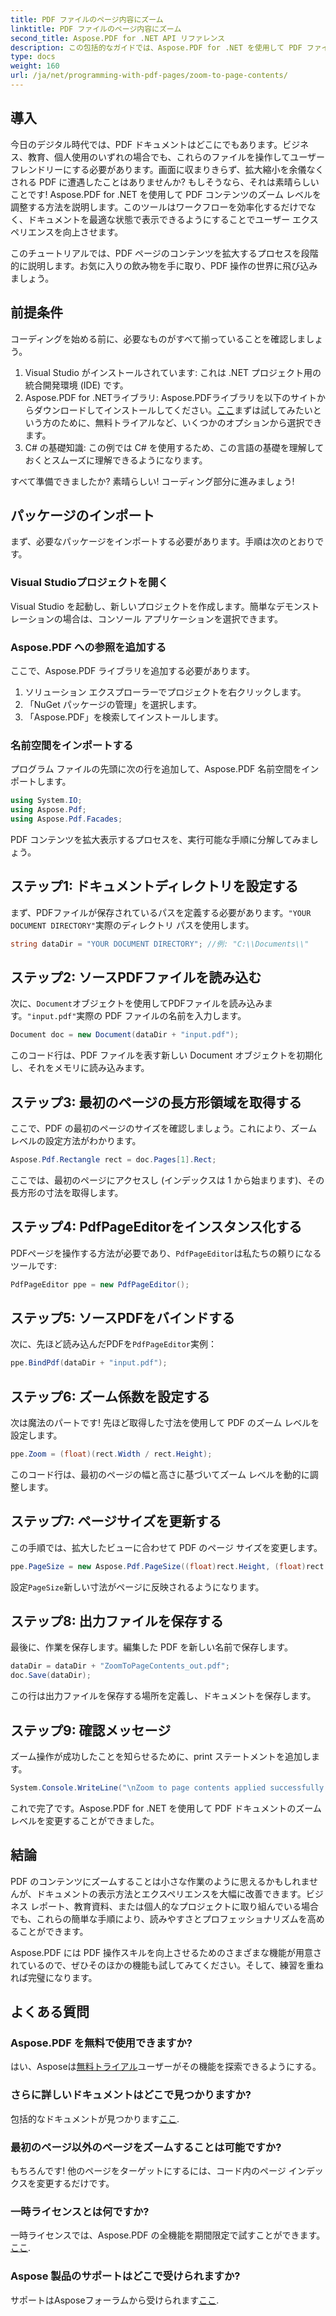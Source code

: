 ```yaml
---
title: PDF ファイルのページ内容にズーム
linktitle: PDF ファイルのページ内容にズーム
second_title: Aspose.PDF for .NET API リファレンス
description: この包括的なガイドでは、Aspose.PDF for .NET を使用して PDF ファイルのページ コンテンツにズームする方法を学習します。特定のニーズに応じて PDF ドキュメントを強化します。
type: docs
weight: 160
url: /ja/net/programming-with-pdf-pages/zoom-to-page-contents/
---
```

## 導入

今日のデジタル時代では、PDF ドキュメントはどこにでもあります。ビジネス、教育、個人使用のいずれの場合でも、これらのファイルを操作してユーザーフレンドリーにする必要があります。画面に収まりきらず、拡大縮小を余儀なくされる PDF に遭遇したことはありませんか? もしそうなら、それは素晴らしいことです! Aspose.PDF for .NET を使用して PDF コンテンツのズーム レベルを調整する方法を説明します。このツールはワークフローを効率化するだけでなく、ドキュメントを最適な状態で表示できるようにすることでユーザー エクスペリエンスを向上させます。

このチュートリアルでは、PDF ページのコンテンツを拡大するプロセスを段階的に説明します。お気に入りの飲み物を手に取り、PDF 操作の世界に飛び込みましょう。

## 前提条件

コーディングを始める前に、必要なものがすべて揃っていることを確認しましょう。

1. Visual Studio がインストールされています: これは .NET プロジェクト用の統合開発環境 (IDE) です。
2.  Aspose.PDF for .NETライブラリ: Aspose.PDFライブラリを以下のサイトからダウンロードしてインストールしてください。[ここ](https://releases.aspose.com/pdf/net/)まずは試してみたいという方のために、無料トライアルなど、いくつかのオプションから選択できます。
3. C# の基礎知識: この例では C# を使用するため、この言語の基礎を理解しておくとスムーズに理解できるようになります。

すべて準備できましたか? 素晴らしい! コーディング部分に進みましょう!

## パッケージのインポート

まず、必要なパッケージをインポートする必要があります。手順は次のとおりです。

### Visual Studioプロジェクトを開く

Visual Studio を起動し、新しいプロジェクトを作成します。簡単なデモンストレーションの場合は、コンソール アプリケーションを選択できます。

### Aspose.PDF への参照を追加する

ここで、Aspose.PDF ライブラリを追加する必要があります。

1. ソリューション エクスプローラーでプロジェクトを右クリックします。
2. 「NuGet パッケージの管理」を選択します。
3. 「Aspose.PDF」を検索してインストールします。

### 名前空間をインポートする

プログラム ファイルの先頭に次の行を追加して、Aspose.PDF 名前空間をインポートします。

```csharp
using System.IO;
using Aspose.Pdf;
using Aspose.Pdf.Facades;
```

PDF コンテンツを拡大表示するプロセスを、実行可能な手順に分解してみましょう。

## ステップ1: ドキュメントディレクトリを設定する

まず、PDFファイルが保存されているパスを定義する必要があります。`"YOUR DOCUMENT DIRECTORY"`実際のディレクトリ パスを使用します。

```csharp
string dataDir = "YOUR DOCUMENT DIRECTORY"; //例: "C:\\Documents\\"
```

## ステップ2: ソースPDFファイルを読み込む

次に、`Document`オブジェクトを使用してPDFファイルを読み込みます。`"input.pdf"`実際の PDF ファイルの名前を入力します。

```csharp
Document doc = new Document(dataDir + "input.pdf");
```

このコード行は、PDF ファイルを表す新しい Document オブジェクトを初期化し、それをメモリに読み込みます。

## ステップ3: 最初のページの長方形領域を取得する

ここで、PDF の最初のページのサイズを確認しましょう。これにより、ズーム レベルの設定方法がわかります。 

```csharp
Aspose.Pdf.Rectangle rect = doc.Pages[1].Rect;
```

ここでは、最初のページにアクセスし (インデックスは 1 から始まります)、その長方形の寸法を取得します。

## ステップ4: PdfPageEditorをインスタンス化する

PDFページを操作する方法が必要であり、`PdfPageEditor`は私たちの頼りになるツールです:

```csharp
PdfPageEditor ppe = new PdfPageEditor();
```

## ステップ5: ソースPDFをバインドする

次に、先ほど読み込んだPDFを`PdfPageEditor`実例：

```csharp
ppe.BindPdf(dataDir + "input.pdf");
```

## ステップ6: ズーム係数を設定する

次は魔法のパートです! 先ほど取得した寸法を使用して PDF のズーム レベルを設定します。

```csharp
ppe.Zoom = (float)(rect.Width / rect.Height);
```

このコード行は、最初のページの幅と高さに基づいてズーム レベルを動的に調整します。

## ステップ7: ページサイズを更新する

この手順では、拡大したビューに合わせて PDF のページ サイズを変更します。

```csharp
ppe.PageSize = new Aspose.Pdf.PageSize((float)rect.Height, (float)rect.Width);
```

設定`PageSize`新しい寸法がページに反映されるようになります。

## ステップ8: 出力ファイルを保存する

最後に、作業を保存します。編集した PDF を新しい名前で保存します。

```csharp
dataDir = dataDir + "ZoomToPageContents_out.pdf";
doc.Save(dataDir);
```

この行は出力ファイルを保存する場所を定義し、ドキュメントを保存します。

## ステップ9: 確認メッセージ

ズーム操作が成功したことを知らせるために、print ステートメントを追加します。

```csharp
System.Console.WriteLine("\nZoom to page contents applied successfully.\nFile saved at " + dataDir);
```

これで完了です。Aspose.PDF for .NET を使用して PDF ドキュメントのズーム レベルを変更することができました。 

## 結論

PDF のコンテンツにズームすることは小さな作業のように思えるかもしれませんが、ドキュメントの表示方法とエクスペリエンスを大幅に改善できます。ビジネス レポート、教育資料、または個人的なプロジェクトに取り組んでいる場合でも、これらの簡単な手順により、読みやすさとプロフェッショナリズムを高めることができます。

Aspose.PDF には PDF 操作スキルを向上させるためのさまざまな機能が用意されているので、ぜひそのほかの機能も試してみてください。そして、練習を重ねれば完璧になります。

## よくある質問

### Aspose.PDF を無料で使用できますか?
はい、Asposeは[無料トライアル](https://releases.aspose.com/)ユーザーがその機能を探索できるようにする。

### さらに詳しいドキュメントはどこで見つかりますか?
包括的なドキュメントが見つかります[ここ](https://reference.aspose.com/pdf/net/).

### 最初のページ以外のページをズームすることは可能ですか?
もちろんです! 他のページをターゲットにするには、コード内のページ インデックスを変更するだけです。

### 一時ライセンスとは何ですか?
一時ライセンスでは、Aspose.PDF の全機能を期間限定で試すことができます。[ここ](https://purchase.aspose.com/temporary-license/).

### Aspose 製品のサポートはどこで受けられますか?
サポートはAsposeフォーラムから受けられます[ここ](https://forum.aspose.com/c/pdf/10).